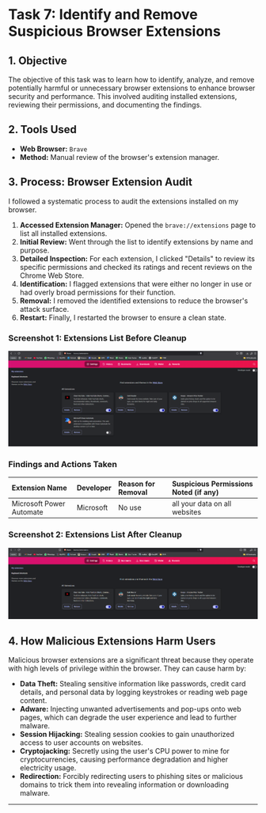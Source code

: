 # Task 7: Identify and Remove Suspicious Browser Extensions

## 1. Objective

The objective of this task was to learn how to identify, analyze, and remove potentially harmful or unnecessary browser extensions to enhance browser security and performance. This involved auditing installed extensions, reviewing their permissions, and documenting the findings.

## 2. Tools Used

-   **Web Browser:** `Brave`
-   **Method:** Manual review of the browser's extension manager.

## 3. Process: Browser Extension Audit

I followed a systematic process to audit the extensions installed on my browser.

1.  **Accessed Extension Manager:** Opened the `brave://extensions` page to list all installed extensions.
2.  **Initial Review:** Went through the list to identify extensions by name and purpose.
3.  **Detailed Inspection:** For each extension, I clicked "Details" to review its specific permissions and checked its ratings and recent reviews on the Chrome Web Store.
4.  **Identification:** I flagged extensions that were either no longer in use or had overly broad permissions for their function.
5.  **Removal:** I removed the identified extensions to reduce the browser's attack surface.
6.  **Restart:** Finally, I restarted the browser to ensure a clean state.

### Screenshot 1: Extensions List Before Cleanup
<img src="/Task 7 Identify and Remove Suspicious Browser Extensions/Images/Image1.png">

### Findings and Actions Taken

| Extension Name | Developer | Reason for Removal | Suspicious Permissions Noted (if any) |
| :------------- | :-------- | :----------------- | :------------------------------------ |
| Microsoft Power Automate | Microsoft | No use |  all your data on all websites |


### Screenshot 2: Extensions List After Cleanup
<img src="/Task 7 Identify and Remove Suspicious Browser Extensions/Images/Image2.png">

## 4. How Malicious Extensions Harm Users

Malicious browser extensions are a significant threat because they operate with high levels of privilege within the browser. They can cause harm by:
-   **Data Theft:** Stealing sensitive information like passwords, credit card details, and personal data by logging keystrokes or reading web page content.
-   **Adware:** Injecting unwanted advertisements and pop-ups onto web pages, which can degrade the user experience and lead to further malware.
-   **Session Hijacking:** Stealing session cookies to gain unauthorized access to user accounts on websites.
-   **Cryptojacking:** Secretly using the user's CPU power to mine for cryptocurrencies, causing performance degradation and higher electricity usage.
-   **Redirection:** Forcibly redirecting users to phishing sites or malicious domains to trick them into revealing information or downloading malware.

---